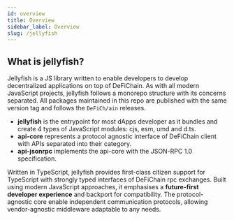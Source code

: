 ```yaml
---
id: overview
title: Overview
sidebar_label: Overview
slug: /jellyfish
---
```


## What is jellyfish?

Jellyfish is a JS library written to enable developers to develop decentralized applications on top of DeFiChain. As
with all modern JavaScript projects, jellyfish follows a monorepo structure with its concerns separated. All packages
maintained in this repo are published with the same version tag and follows the `DeFiCh/ain` releases.

- **jellyfish** is the entrypoint for most dApps developer as it bundles and create 4 types of JavaScript modules:
  cjs, esm, umd and d.ts.
- **api-core** represents a protocol agnostic interface of DeFiChain client with APIs separated into their
  category.
- **api-jsonrpc** implements the api-core with the JSON-RPC 1.0 specification.

Written in TypeScript, jellyfish provides first-class citizen support for TypeScript with strongly typed interfaces of
DeFiChain rpc exchanges. Built using modern JavaScript approaches, it emphasises a **future-first developer experience** 
and backport for compatibility. The protocol-agnostic core enable independent communication protocols, allowing
vendor-agnostic middleware adaptable to any needs.
